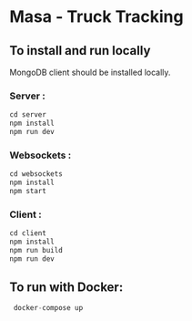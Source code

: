 # Masa - Truck Tracking

## To install and run locally
MongoDB client should be installed locally.

### Server :
```js
cd server
npm install
npm run dev
```
### Websockets :
```js
cd websockets
npm install
npm start
```
### Client :
```js
cd client
npm install
npm run build
npm run dev
```

## To run with Docker:
```js
 docker-compose up
```

